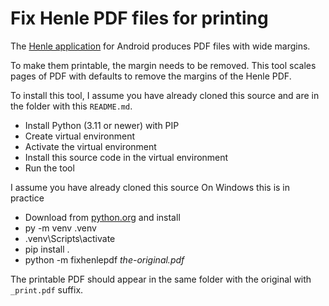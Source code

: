 # Fix Henle PDF files for printing

The [Henle
application](https://play.google.com/store/apps/details?id=com.touchpress.henle)
for Android produces PDF files with wide margins.

To make them printable, the margin needs to be removed. This tool scales pages
of PDF with defaults to remove the margins of the Henle PDF.

To install this tool, I assume you have already cloned this source and are in
the folder with this `README.md`.

* Install Python (3.11 or newer) with PIP
* Create virtual environment
* Activate the virtual environment
* Install this source code in the virtual environment
* Run the tool

I assume you have already cloned this source On Windows this is in practice

* Download from [python.org](https://www.python.org/downloads/) and install
* py -m venv .venv
* .venv\Scripts\activate
* pip install .
* python -m fixhenlepdf _the-original.pdf_

The printable PDF should appear in the same folder with the original with
`_print.pdf` suffix.
